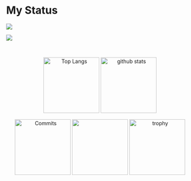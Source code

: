 # My Status  
<!--
## My Skills 
### Main & Research  
<p align="center">
    <img height="60px" src="https://cdn.jsdelivr.net/gh/devicons/devicon/icons/python/python-original.svg" />
    <br> 
    <br>
    <font size="5">Python Modules</font>
    <br> 
    <img height="60px" src="https://cdn.jsdelivr.net/gh/devicons/devicon/icons/numpy/numpy-original.svg" />
    <img height="60px" src="https://cdn.jsdelivr.net/gh/devicons/devicon/icons/pandas/pandas-original.svg" />
    <img height="60px" src="https://cdn.jsdelivr.net/gh/devicons/devicon/icons/django/django-plain.svg" />
    <img height="60px" src="https://cdn.jsdelivr.net/gh/devicons/devicon/icons/pytorch/pytorch-original.svg" />
</p>

### Sub-Main  
<p align="center">
    <img height="60px" src="https://cdn.jsdelivr.net/gh/devicons/devicon/icons/c/c-original.svg" />
    <img height="60px" src="https://cdn.jsdelivr.net/gh/devicons/devicon/icons/cplusplus/cplusplus-original.svg" />
    <img height="60px" src="https://cdn.jsdelivr.net/gh/devicons/devicon/icons/julia/julia-original.svg" />
    <img height="60px" src="https://cdn.jsdelivr.net/gh/devicons/devicon/icons/bash/bash-original.svg" />
    <img height="60px" src="https://cdn.jsdelivr.net/gh/devicons/devicon/icons/vim/vim-original.svg" />
    <img height="60px" src="https://cdn.jsdelivr.net/gh/devicons/devicon/icons/latex/latex-original.svg" />
    <img height="60px" src="https://cdn.jsdelivr.net/gh/devicons/devicon/icons/git/git-original.svg" />
</p>

### Experienced  
<p align="center">
    <img height="60px" src="https://cdn.jsdelivr.net/gh/devicons/devicon/icons/csharp/csharp-original.svg" />
    <img height="60px" src="https://cdn.jsdelivr.net/gh/devicons/devicon/icons/kotlin/kotlin-original.svg" />
    <img height="60px" src="https://cdn.jsdelivr.net/gh/devicons/devicon/icons/mysql/mysql-original-wordmark.svg" />
    <img height="60px" src="https://cdn.jsdelivr.net/gh/devicons/devicon/icons/php/php-original.svg" />
    <img height="60px" src="https://cdn.jsdelivr.net/gh/devicons/devicon/icons/css3/css3-original.svg" />
    <img height="60px" src="https://cdn.jsdelivr.net/gh/devicons/devicon/icons/html5/html5-original.svg" />
    <img height="60px" src="https://cdn.jsdelivr.net/gh/devicons/devicon/icons/javascript/javascript-original.svg" />
    <img height="60px" src="https://cdn.jsdelivr.net/gh/devicons/devicon/icons/java/java-original.svg" />
    <img height="60px" src="https://cdn.jsdelivr.net/gh/devicons/devicon/icons/go/go-original-wordmark.svg" />
    <img height="60px" src="https://cdn.jsdelivr.net/gh/devicons/devicon/icons/matlab/matlab-original.svg" />
    <img height="60px" src="https://cdn.jsdelivr.net/gh/devicons/devicon/icons/networkx/networkx-original.svg" />
</p>

### Experienced Platform 
<p align="center">
    <img height="60px" src="https://cdn.jsdelivr.net/gh/devicons/devicon/icons/androidstudio/androidstudio-original.svg" />
    <img height="60px" src="https://cdn.jsdelivr.net/gh/devicons/devicon/icons/arduino/arduino-original.svg" />
    <img height="60px" src="https://cdn.jsdelivr.net/gh/devicons/devicon/icons/centos/centos-original.svg" />
    <img height="60px" src="https://cdn.jsdelivr.net/gh/devicons/devicon/icons/docker/docker-original.svg" />
    <img height="60px" src="https://cdn.jsdelivr.net/gh/devicons/devicon/icons/github/github-original.svg" />
    <img height="60px" src="https://cdn.jsdelivr.net/gh/devicons/devicon/icons/dotnetcore/dotnetcore-original.svg" />
    <img height="60px" src="https://cdn.jsdelivr.net/gh/devicons/devicon/icons/jupyter/jupyter-original.svg" />
    <img height="60px" src="https://cdn.jsdelivr.net/gh/devicons/devicon/icons/ubuntu/ubuntu-plain.svg" />
    <img height="60px" src="https://cdn.jsdelivr.net/gh/devicons/devicon/icons/visualstudio/visualstudio-plain.svg" />
    <img height="60px" src="https://cdn.jsdelivr.net/gh/devicons/devicon/icons/vscode/vscode-original.svg" />
    <img height="60px" src="https://cdn.jsdelivr.net/gh/devicons/devicon/icons/wordpress/wordpress-original.svg" />
</p>
-->
<p>
  <a href="https://github.com/lowlighter/metrics">
    <img align="center" src="https://raw.githubusercontent.com/citrus1998/citrus1998/main/metrics.plugin.isocalendar.fullyear.svg" />
  </a>
</p>
<p>
  <a href="https://github.com/lowlighter/metrics">
    <img align="center" src="https://raw.githubusercontent.com/citrus1998/citrus1998/main/metrics.plugin.languages.details.svg" />
  </a>
</p>
<br>
<p align="center">
    <img alt="Top Langs" height="150px" src="https://github-readme-stats.vercel.app/api/top-langs/?username=citrus1998&layout=compact&count_private=true&show_icons=true&theme=tokyonight" />
    <img alt="github stats" height="150px" src="https://github-readme-stats.vercel.app/api?username=citrus1998&count_private=true&show_icons=true&show_icons=true&theme=tokyonight" />  
    <!--
    <img alt="" height="150px" src="https://github-profile-summary-cards.vercel.app/api/cards/most-commit-language?username=citrus1998&theme=tokyonight" />  
    -->
</p>  

<p align="center">
    <img alt="Commits" height="150px" src="https://github-profile-summary-cards.vercel.app/api/cards/productive-time?username=citrus1998&theme=tokyonight" />   
    <img alt="" height="150px" src="https://github-profile-summary-cards.vercel.app/api/cards/profile-details?username=citrus1998&theme=tokyonight" />  
    <img alt="trophy" height="150px" src="https://github-profile-trophy.vercel.app/?username=citrus1998&count_private=true&show_icons=true&theme=algolia&column=-1" />
</p>  




<!--  
<center>

    <img src="[https://github-readme-stats.vercel.app/api/top-langs/?username=citrus1998&layout=compact&theme=vue-dark](https://skills.thijs.gg/icons?i=git,vim,docker,c,python,go&theme=dark)" /> 
# Hi there 🍊 
  
### Languages and Skills

<p>
<img src="https://img.shields.io/badge/-Intel-0071C5.svg?logo=intel&style=flat-square">
<img src="https://img.shields.io/badge/-C-2496ED?style=flat-square&logo=C&logoColor=white"/>
<img src="https://img.shields.io/badge/C%23-%23239120.svg?style=flat-square&logo=C-sharp&logoColor=white"/>
<img src="https://img.shields.io/badge/-Python-3776AB?style=flat-square&logo=Python&logoColor=white"/>
<img src="https://img.shields.io/badge/-Java-007396.svg?logo=java&style=flat-square">
<img src="https://img.shields.io/badge/-Android-A4C639.svg?logo=android&style=flat-square">
<img src="https://img.shields.io/badge/-numpy-150458?style=flat-square&logo=numpy&logoColor=white"/>
<img src="https://img.shields.io/badge/-pandas-150458?style=flat-square&logo=pandas&logoColor=white"/>
<img src="https://img.shields.io/badge/-Django-092E20.svg?logo=django&style=flat-square&logoColor=white">
<img src="https://img.shields.io/badge/-PyTorch-EE4C2C?style=flat-square&logo=PyTorch&logoColor=white"/>
<img src="https://img.shields.io/badge/-PHP-150458?style=flat-square&logo=PHP&logoColor=white"/>
<img src="https://img.shields.io/badge/-MySQL-111111?style=flat-square&logo=MySQL&logoColor=white"/>
<img src="https://img.shields.io/badge/-HTML5-EE4C2C?style=flat-square&logo=HTML5&logoColor=white"/>
<img src="https://img.shields.io/badge/-CSS3-1572B6?style=flat-square&logo=CSS3&logoColor=white"/>
<img src="https://img.shields.io/badge/-JavaScript-323330?style=flat-square&logo=JavaScript&logoColor=F7DF1E"/>
<img src="https://img.shields.io/badge/-Visual%20Studio%20Code-23A9F2?style=flat-square&logo=Visual%20Studio%20Code&logoColor=white"/>
<img src="https://img.shields.io/badge/-Vim-11AB00?style=flat-square&logo=Vim&logoColor=white"/>
<img src="https://img.shields.io/badge/-Powershell-5391FE.svg?logo=powershell&style=flat-square">
<img src="https://img.shields.io/badge/-Sublimetext-272822.svg?logo=sublimetext&style=flat-square">
<img src="https://img.shields.io/badge/-LaTex-008080?style=flat-square&logo=LaTex&logoColor=white"/>
<img src="https://img.shields.io/badge/-Github-181717?style=flat-square&logo=GitHub&logoColor=white"/>
<img src="https://img.shields.io/badge/-Git-F44D27?style=flat-square&logo=Git&logoColor=white"/>
<img src="https://img.shields.io/badge/-Docker-2496ED?style=flat-square&logo=Docker&logoColor=white"/>
<img src="https://img.shields.io/badge/-CentOS7-EE4C2C?style=flat-square&logo=centos&logoColor=white"/>
<img src="https://img.shields.io/badge/-Ubuntu18.04-EE4C2C?style=flat-square&logo=ubuntu&logoColor=white"/>
<img src="https://img.shields.io/badge/-Redhat-EE0000.svg?logo=redhat&style=flat-square">
</p>

### Challenges  
<p>
<img src="https://img.shields.io/badge/-Kaggle-20BEFF.svg?logo=kaggle&style=flat-square">
<img src="https://img.shields.io/badge/-Go-76E1FE.svg?logo=go&style=flat-square">
<img src="https://img.shields.io/badge/-Atlassian-0052CC.svg?logo=atlassian&style=flat-square">
<img src="https://img.shields.io/badge/-Microsoftazure-0089D6.svg?logo=microsoftazure&style=flat-square">
</p>

<p align="left"> 
  <img alt="Top Langs" height="150px" src="https://github-readme-stats.vercel.app/api/top-langs/?username=citrus1998&layout=compact&count_private=true&show_icons=true&theme=vue" />
  <img alt="github stats" height="150px" src="https://github-readme-stats.vercel.app/api?username=citrus1998&count_private=true&show_icons=true&show_icons=true&theme=vue" />
</p>  

 
</center>

![](https://github-profile-summary-cards.vercel.app/api/cards/profile-details?username=citrus1998&theme=vue)  
![](https://github-profile-summary-cards.vercel.app/api/cards/repos-per-language?username=citrus1998&theme=vue)
![](https://github-profile-summary-cards.vercel.app/api/cards/most-commit-language?username=citrus1998&theme=vue)  
![](https://github-profile-summary-cards.vercel.app/api/cards/stats?username=citrus1998&theme=vue)
![](https://github-profile-summary-cards.vercel.app/api/cards/productive-time?username=citrus1998&theme=vue)  

-->  

<!--
**citrus1998/citrus1998** is a ✨ _special_ ✨ repository because its `README.md` (this file) appears on your GitHub profile.

Here are some ideas to get you started:

- 🔭 I’m currently working on ...
- 🌱 I’m currently learning ...
- 👯 I’m looking to collaborate on ...
- 🤔 I’m looking for help with ...
- 💬 Ask me about ...
- 📫 How to reach me: ...
- 😄 Pronouns: ...
- ⚡ Fun fact: ...
-->
